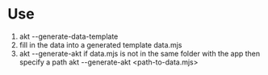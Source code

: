 # Use

1. akt --generate-data-template
2. fill in the data into a generated template data.mjs
3. akt --generate-akt
   if data.mjs is not in the same folder with the app then specify a path
   akt --generate-akt <path-to-data.mjs>
